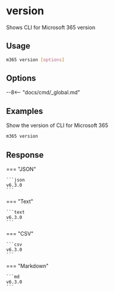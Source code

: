 # version

Shows CLI for Microsoft 365 version

## Usage

```sh
m365 version [options]
```

## Options

--8<-- "docs/cmd/_global.md"

## Examples

Show the version of CLI for Microsoft 365

```sh
m365 version
```

## Response

=== "JSON"

    ```json
    v6.3.0
    ```

=== "Text"

    ```text
    v6.3.0
    ```

=== "CSV"

    ```csv
    v6.3.0
    ```

=== "Markdown"

    ```md
    v6.3.0
    ```

